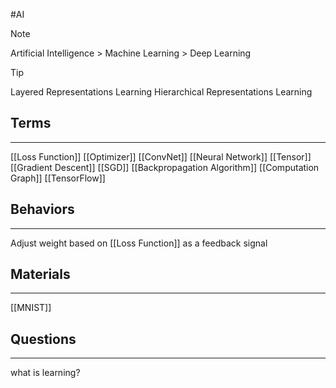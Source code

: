 #AI 

>[!note]
>Artificial Intelligence > Machine Learning > Deep Learning

>[!tip] 
>Layered Representations Learning
>Hierarchical Representations Learning

## Terms
---
[[Loss Function]]
[[Optimizer]]
[[ConvNet]]
[[Neural Network]]
[[Tensor]]
[[Gradient Descent]]
[[SGD]]
[[Backpropagation Algorithm]]
[[Computation Graph]]
[[TensorFlow]]

## Behaviors
---
Adjust weight based on [[Loss Function]] as a feedback signal

## Materials
---
[[MNIST]]


## Questions
---
what is learning?